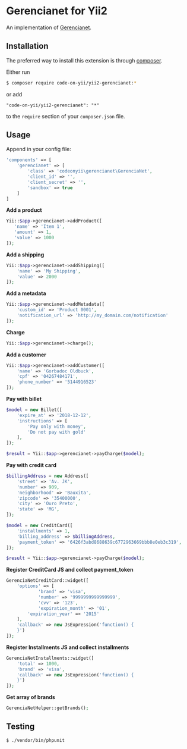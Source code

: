 # Gerencianet for Yii2


An implementation of [Gerencianet](http://gerencianet.com.br).

## Installation

The preferred way to install this extension is through [composer](http://getcomposer.org/download/).

Either run

```bash
$ composer require code-on-yii/yii2-gerencianet:*
```

or add

```
"code-on-yii/yii2-gerencianet": "*"
```

to the `require` section of your `composer.json` file.

## Usage

Append in your config file:

```php
'components' => [
    'gerencianet' => [
        'class' => 'codeonyii\gerencianet\GerenciaNet',
        'client_id' => '',
        'client_secret' => '',
        'sandbox' => true
    ]
]
```

**Add a product**
```php
Yii::$app->gerencianet->addProduct([
   'name' => 'Item 1',
   'amount' => 1,
   'value' => 1000
]);
```

**Add a shipping**
```php
Yii::$app->gerencianet->addShipping([
    'name' => 'My Shipping',
    'value' => 2000
]);
```

**Add a metadata**
```php
Yii::$app->gerencianet->addMetadata([
    'custom_id' => 'Product 0001',
    'notification_url' => 'http://my_domain.com/notification'
]);
```

**Charge**
```php
Yii::$app->gerencianet->charge();
```

**Add a customer**
```php
Yii::$app->gerencianet->addCustomer([
    'name' => 'Gorbadoc Oldbuck',
    'cpf' => '04267484171',
    'phone_number' => '5144916523'
]);
```

**Pay with billet**
```php
$model = new Billet([
    'expire_at' => '2018-12-12',
    'instructions' => [
        'Pay only with money',
        'Do not pay with gold'
    ],
]);

$result = Yii::$app->gerencianet->payCharge($model);
```

**Pay with credit card**
```php
$billingAddress = new Address([
    'street' => 'Av. JK',
    'number' => 909,
    'neighborhood' => 'Bauxita',
    'zipcode' => '35400000',
    'city' => 'Ouro Preto',
    'state' => 'MG',
]);

$model = new CreditCard([
    'installments' => 1,
    'billing_address' => $billingAddress,
    'payment_token' => '6426f3abd8688639c6772963669bbb8e0eb3c319',
]);

$result = Yii::$app->gerencianet->payCharge($model);
```

**Register CreditCard JS and collect payment_token**
```php
GerenciaNetCreditCard::widget([
    'options' => [
            'brand' => 'visa',
            'number' => '9999999999999999',
            'cvv' => '123',
            'expiration_month' => '01',
        'expiration_year' => '2015'
    ],
    'callback' => new JsExpression('function() {
    }')
]);
```

**Register Installments JS and collect installments**
```php
GerenciaNetInstallments::widget([
    'total' => 1000,
    'brand' => 'visa',
    'callback' => new JsExpression('function() {
    }')
]);
```

**Get array of brands**
```php
GerenciaNetHelper::getBrands();
```

## Testing

```bash
$ ./vendor/bin/phpunit
```